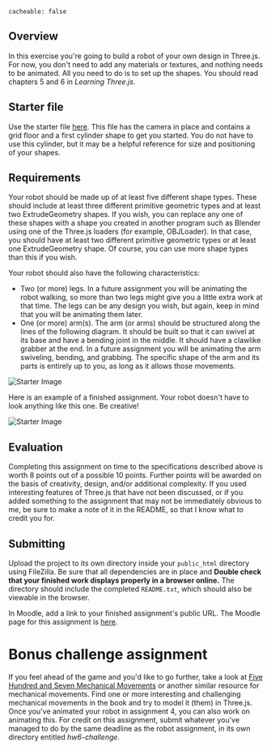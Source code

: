 ```
cacheable: false
```

## Overview

In this exercise you're going to build a robot of your own design in Three.js. For now, you don't need to add any materials or textures, and nothing needs to be animated. All you need to do is to set up the shapes. You should read chapters 5 and 6 in *Learning Three.js*.

## Starter file

Use the starter file [here](/~tmullen/cg/cs315-hw7.zip). This file has the camera in place and contains a grid floor and a first cylinder shape to get you started. You do not have to use this cylinder, but it may be a helpful reference for size and positioning of your shapes.

## Requirements

Your robot should be made up of at least five different shape types. These should include at least three different primitive geometric types and at least two ExtrudeGeometry shapes. If you wish, you can replace any one of these shapes with a shape you created in another program such as Blender using one of the Three.js loaders (for example, OBJLoader). In that case, you should have at least two different primitive geometric types or at least one ExtrudeGeometry shape. Of course, you can use more shape types than this if you wish.

Your robot should also have the following characteristics:

* Two (or more) legs. In a future assignment you will be animating the robot walking, so more than two legs might give you a little extra work at that time. The legs can be any design you wish, but again, keep in mind that you will be animating them later.
* One (or more) arm(s). The arm (or arms) should be structured along the lines of the following diagram. It should be built so that it can swivel at its base and have a bending joint in the middle. It should have a clawlike grabber at the end. In a future assignment you will be animating the arm swiveling, bending, and grabbing. The specific shape of the arm and its parts is entirely up to you, as long as it allows those movements.

![Starter Image](/~tmullen/images/cg/arm.png)

Here is an example of a finished assignment. Your robot doesn't have to look anything like this one.
Be creative!

![Starter Image](/~tmullen/images/cg/robot-0.png)

## Evaluation

Completing this assignment on time to the specifications described above is worth 8 points out of a possible 10 points. Further points will be awarded on the basis of creativity, design, and/or additional complexity. If you used interesting features of Three.js that have not been discussed, or if you added something to the assignment that may not be immediately obvious to me, be sure to make a note of it in the README, so that I know what to credit you for.

## Submitting

Upload the project to its own directory inside your `public_html` directory using FileZilla. Be sure that all dependencies are in place and **Double check that your finished work displays properly in a browser online.** The directory should include the completed `README.txt`, which should also be viewable in the browser.

In Moodle, add a link to your finished assignment's public URL.
The Moodle page for this assignment is [here](https://moodle.pugetsound.edu/moodle/mod/assign/view.php?id=340421).

# Bonus challenge assignment

If you feel ahead of the game and you'd like to go further, take a look at
[Five Hundred and Seven Mechanical Movements](https://archive.org/stream/fivehundredseven00browiala)
 or another similar resource for mechanical movements. Find one or more interesting and
  challenging mechanical movements in the book and try to model it (them)
  in Three.js. Once you've animated your robot in assignment 4, you can also work
  on animating this. For credit on this assignment, submit whatever you've managed to do
  by the same deadline as the robot assignment, in its own directory entitled <em>hw6-challenge</em>.
